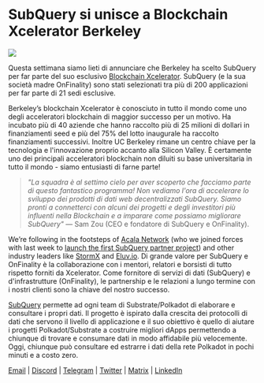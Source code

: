 # SubQuery si unisce a Blockchain Xcelerator Berkeley

![](https://miro.medium.com/max/1400/0*gYUy-1COtbpLV1X1)

Questa settimana siamo lieti di annunciare che Berkeley ha scelto SubQuery per far parte del suo esclusivo [Blockchain Xcelerator](https://www.xcelerator.berkeley.edu/). SubQuery (e la sua società madre OnFinality) sono stati selezionati tra più di 200 applicazioni per far parte di 21 sedi esclusive.

Berkeley’s blockchain Xcelerator è conosciuto in tutto il mondo come uno degli acceleratori blockchain di maggior successo per un motivo. Ha incubato più di 40 aziende che hanno raccolto più di 25 milioni di dollari in finanziamenti seed e più del 75% del lotto inaugurale ha raccolto finanziamenti successivi. Inoltre UC Berkeley rimane un centro chiave per la tecnologia e l'innovazione proprio accanto alla Silicon Valley. È certamente uno dei principali acceleratori blockchain non diluiti su base universitaria in tutto il mondo - siamo entusiasti di farne parte!

> _"La squadra è al settimo cielo per aver scoperto che facciamo parte di questo fantastico programma! Non vediamo l'ora di accelerare lo sviluppo dei prodotti di dati web decentralizzati SubQuery. Siamo pronti a connetterci con alcuni dei progetti e degli investitori più influenti nella Blockchain e a imparare come possiamo migliorare SubQuery"_ — Sam Zou (CEO e fondatore di SubQuery e OnFinality).

We’re following in the footsteps of [Acala Network](https://acala.network) (who we joined forces with last week to [launch the first SubQuery partner project](../customer_announcements/20210316-SubQuery-Integrates-Acala-to-Aggregate-and-Serve-DeFi-Data-to-Polkadot-and-Kusama-Builders.md)) and other industry leaders like [StormX](https://stormx.io) and [Eluv.io](https://eluv.io). Di grande valore per SubQuery e OnFinality è la collaborazione con i mentori, relatori e borsisti di tutto rispetto forniti da Xcelerator. Come fornitore di servizi di dati (SubQuery) e d'infrastrutture (OnFinality), le partnership e le relazioni a lungo termine con i nostri clienti sono la chiave del nostro successo.

[SubQuery](https://www.subquery.network/) permette ad ogni team di Substrate/Polkadot di elaborare e consultare i propri dati. Il progetto è ispirato dalla crescita dei protocolli di dati che servono il livello di applicazione e il suo obiettivo è quello di aiutare i progetti Polkadot/Substrate a costruire migliori dApps permettendo a chiunque di trovare e consumare dati in modo affidabile più velocemente. Oggi, chiunque può consultare ed estrarre i dati della rete Polkadot in pochi minuti e a costo zero.

[Email](mailto:hello@subquery.network) | [Discord](https://discord.com/invite/78zg8aBSMG) | [Telegram](https://t.me/subquerynetwork) | [Twitter](https://twitter.com/subquerynetwork) | [Matrix](https://matrix.to/#/#subquery:matrix.org) | [LinkedIn](https://www.linkedin.com/company/subquery)
